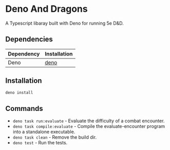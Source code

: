 # Deno And Dragons

A Typescript libaray built with Deno for running 5e D&D.

## Dependencies

| Dependency | Installation              |
|------------|---------------------------|
| Deno       | [deno](https://deno.com/) |

## Installation

```bash
deno install
```

## Commands 

- `deno task run:evaluate` - Evaluate the difficulty of a combat encounter.
- `deno task compile:evaluate` - Compile the evaluate-encounter program into a standalone executable.
- `deno task clean` - Remove the build dir.
- `deno test` - Run the tests.